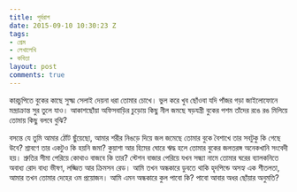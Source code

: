 ```yaml
---
title: পূর্বরাগ
date: 2015-09-10 10:30:23 Z
tags:
- প্রেম
- লেখালেখি
- কবিতা
layout: post
comments: true
---
```


কারচুপিতে বুকের কাছে সুক্ষ্ম সেলাই
দেয়না ধরা তোমার চোখে।
ভুল করে খুব ছোঁওবা যদি
পাঁজর গড়া জাইলোফোনে
মন্দ্রাক্রান্ত সুর তুলে যাও।
আকাশছোঁয়া অফিসবাড়ির
চুড়োয় কিছু নীল জমছে
ষড়যন্ত্রী বুকের পশম
তাঁদের রঙে রঙ মিলিয়ে
তোমায় কিছু বলবে বুঝি?

বসন্তে যে তুমি আমার ঠোঁট ছুঁয়েছো,
আমার শরীর নিঙড়ে দিয়ে
জল জমেছে তোমার বুকে
বৈশাখে তার সবটুকু কি গেছে উবে?
শ্রাবণে তার একটুও কি হয়নি জমা?
কুয়াশা আর হিমের ঘোরে ঋদ্ধ হলে
তোমার বুকের জলতরঙ্গ
অনেকখানি সংবেদী হয়।
শ্রুতির সীমা পেরিয়ে কোথাও বাজবে কি তার?
স্টেশন বাজার পেরিয়ে যখন সন্ধ্যা নামে
তোমার ঘরের ব্যালকনিতে অবাধ্য রোদ
বাধ্য ভীষণ, লজ্জিত আর ক্রিমসন রেড।
আমি তখন অন্ধকারে ডুবতে থাকি
হৃদপিন্ডে অসহ্য এক শীতলতা,
আমার তখন তোমার দেহের ওম প্রয়োজন।
আমি এমন অন্ধকারে কুল পাবো কি?
পাবো আবার অধর ছোঁয়ার অনুমতি?
